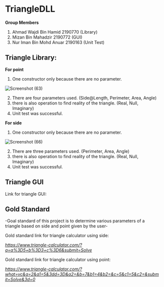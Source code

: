 
# TriangleDLL

**Group Members**
1. Ahmad Wajdi Bin Hamid 2190770 (Library)
2. Mizan Bin Mahadzir 2190772 (GUI)
3. Nur Iman Bin Mohd Anuar 2190163 (Unit Test)

## Triangle Library:

**For point**
1. One constructor only because there are no parameter.

![Screenshot (63)](https://user-images.githubusercontent.com/116859764/216878351-006478a6-ed7b-4e80-939c-4100a25f4d70.png)

2. There are four parameters used. (Side@Length, Perimeter, Area, Angle)
3. there is also operation to find reality of the triangle. (Real, Null, Imaginary)
4. Unit test was successful.

**For side**
1. One constructor only because there are no parameter.

![Screenshot (66)](https://user-images.githubusercontent.com/116859764/216879530-3585bdcd-85b9-4352-9aa3-2f58de74e94b.png)

2. There are three parameters used. (Perimeter, Area, Angle)
3. there is also operation to find reality of the triangle. (Real, Null, Imaginary)
4. Unit test was successful.

## Triangle GUI

Link for triangle GUI:



## Gold Standard

-Goal standard of this project is to determine various parameters of a triangle based on side and point given by the user-

Gold standard link for triangle calculator using side: 

*https://www.triangle-calculator.com/?q=a%3D5+b%3D3+c%3D6&submit=Solve*

Gold standard link for triangle calculator using point: 

*https://www.triangle-calculator.com/?what=vc&a=2&a1=5&3dd=3D&a2=&b=7&b1=4&b2=&c=5&c1=5&c2=&submit=Solve&3d=0*






